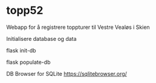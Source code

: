 # topp52
Webapp for å registrere toppturer til Vestre Vealøs i Skien

Initialisere database og data

flask init-db

flask populate-db

DB Browser for SQLite
https://sqlitebrowser.org/
